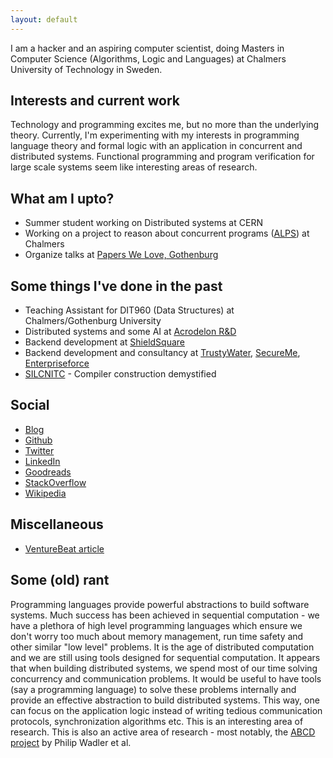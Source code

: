 ```yaml
---
layout: default
---
```


I am a hacker and an aspiring computer scientist, doing Masters in Computer Science (Algorithms, Logic and Languages) at Chalmers University of Technology in Sweden.

## Interests and current work

Technology and programming excites me, but no more than the underlying theory. Currently, I'm experimenting with my interests in programming language theory and formal logic with an application in concurrent and distributed systems. Functional programming and program verification for large scale systems seem like interesting areas of research.

## What am I upto?

* Summer student working on Distributed systems at CERN
* Working on a project to reason about concurrent programs ([ALPS](https://github.com/alps-chalmers)) at Chalmers
* Organize talks at [Papers We Love, Gothenburg](http://paperswelove.org/chapter/gothenburg/)

## Some things I've done in the past

* Teaching Assistant for DIT960 (Data Structures) at Chalmers/Gothenburg University
* Distributed systems and some AI at [Acrodelon R&D](http://acrodelon.com)
* Backend development at [ShieldSquare](https://www.shieldsquare.com)
* Backend development and consultancy at [TrustyWater](http://trustywater.in/), [SecureMe](http://securemedevices.com/index.html), [Enterpriseforce](http://enterpriseforce.in/)
* [SILCNITC](http://silcnitc.github.io/about.html) - Compiler construction demystified
 
## Social

* [Blog](http://blog.nachivpn.me/)
* [Github](https://github.com/nachivpn)
* [Twitter](https://twitter.com/nachivpn)
* [LinkedIn](https://www.linkedin.com/in/nachivpn)
* [Goodreads](https://www.goodreads.com/user/show/45403127-nachi)
* [StackOverflow](http://stackexchange.com/users/4872752/nachi?tab=accounts)
* [Wikipedia](https://en.wikipedia.org/wiki/Special:Contributions/Nachivpn)

## Miscellaneous

* [VentureBeat article](http://venturebeat.com/2014/12/24/googles-no-captcha-recaptchas-may-not-be-as-bot-proof-as-we-thought)

## Some (old) rant

Programming languages provide powerful abstractions to build software systems. Much success has been achieved in sequential computation - we have a plethora of high level programming languages which ensure we don't worry too much about memory management, run time safety and other similar "low level" problems. It is the age of distributed computation and we are still using tools designed for sequential computation. It appears that when building distributed systems, we spend most of our time solving concurrency and communication problems. It would be useful to have tools (say a programming language) to solve these problems internally and provide an effective abstraction to build distributed systems. This way, one can focus on the application logic instead of writing tedious communication protocols, synchronization algorithms etc. This is an interesting area of research. This is also an active area of research - most notably, the [ABCD project](http://groups.inf.ed.ac.uk/abcd) by Philip Wadler et al.
